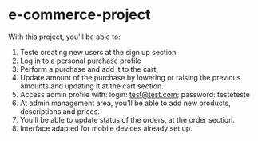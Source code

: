 # e-commerce-project

With this project, you'll be able to:
1) Teste creating new users at the sign up section
2) Log in to a personal purchase profile
3) Perform a purchase and add it to the cart.
4) Update amount of the purchase by lowering or raising the previous amounts and updating it at the cart section.
5) Access admin profile  with: login: test@test.com; password: testeteste
6) At admin management area, you'll be able to add new products, descriptions and prices.
7) You'll be able to update status of the orders, at the order section.
8) Interface adapted for mobile devices already set up.
